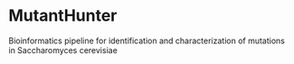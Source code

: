 # MutantHunter
Bioinformatics pipeline for identification and characterization of mutations in Saccharomyces cerevisiae
